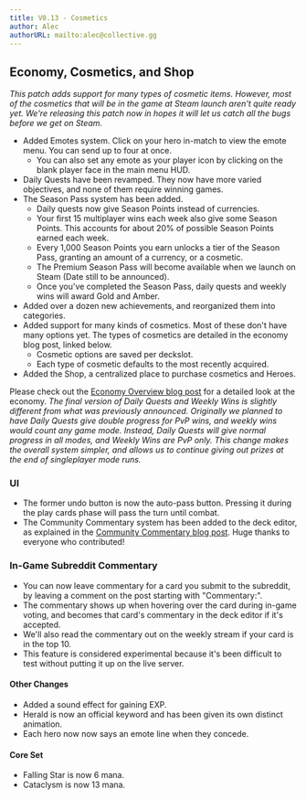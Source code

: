 ```yaml
---
title: V0.13 - Cosmetics
author: Alec
authorURL: mailto:alec@collective.gg
---
```


## Economy, Cosmetics, and Shop

_This patch adds support for many types of cosmetic items. However, most of the cosmetics that will be in the game at Steam launch aren't quite ready yet. We're releasing this patch now in hopes it will let us catch all the bugs before we get on Steam._

- Added Emotes system. Click on your hero in-match to view the emote menu. You can send up to four at once.
    - You can also set any emote as your player icon by clicking on the blank player face in the main menu HUD.
- Daily Quests have been revamped. They now have more varied objectives, and none of them require winning games.
- The Season Pass system has been added.
    - Daily quests now give Season Points instead of currencies.
    - Your first 15 multiplayer wins each week also give some Season Points. This accounts for about 20% of possible Season Points earned each week.
    - Every 1,000 Season Points you earn unlocks a tier of the Season Pass, granting an amount of a currency, or a cosmetic.
    - The Premium Season Pass will become available when we launch on Steam (Date still to be announced).
    - Once you've completed the Season Pass, daily quests and weekly wins will award Gold and Amber.
- Added over a dozen new achievements, and reorganized them into categories.
- Added support for many kinds of cosmetics. Most of these don't have many options yet. The types of cosmetics are detailed in the economy blog post, linked below.
    - Cosmetic options are saved per deckslot.
    - Each type of cosmetic defaults to the most recently acquired.
- Added the Shop, a centralized place to purchase cosmetics and Heroes.

Please check out the [Economy Overview blog post](/library/blog/2019-12-12-economy-overview) for a detailed look at the economy.
_The final version of Daily Quests and Weekly Wins is slightly different from what was previously announced. Originally we planned to have Daily Quests give double progress for PvP wins, and weekly wins would count any game mode. Instead, Daily Quests will give normal progress in all modes, and Weekly Wins are PvP only. This change makes the overall system simpler, and allows us to continue giving out prizes at the end of singleplayer mode runs._

### UI

- The former undo button is now the auto-pass button. Pressing it during the play cards phase will pass the turn until combat.
- The Community Commentary system has been added to the deck editor, as explained in the [Community Commentary blog post](/library/blog/2019-12-22-commentary). Huge thanks to everyone who contributed!

### In-Game Subreddit Commentary

- You can now leave commentary for a card you submit to the subreddit, by leaving a comment on the post starting with "Commentary:".
- The commentary shows up when hovering over the card during in-game voting, and becomes that card's commentary in the deck editor if it's accepted.
- We'll also read the commentary out on the weekly stream if your card is in the top 10.
- This feature is considered experimental because it's been difficult to test without putting it up on the live server.

#### Other Changes

- Added a sound effect for gaining EXP.
- Herald is now an official keyword and has been given its own distinct animation.
- Each hero now now says an emote line when they concede.

#### Core Set

- Falling Star is now 6 mana.
- Cataclysm is now 13 mana.
